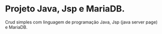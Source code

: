 # Projeto Java, Jsp e MariaDB.

Crud simples com linguagem de programação Java, Jsp (java server page) e MariaDB.


